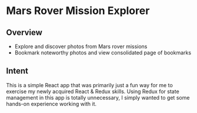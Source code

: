 # Mars Rover Mission Explorer

## Overview

* Explore and discover photos from Mars rover missions
* Bookmark noteworthy photos and view consolidated page of bookmarks

## Intent

<p>
This is a simple React app that was primarily just a fun way for me to 
exercise my newly acquired React & Redux skills.  Using Redux for state 
management in this app is totally unnecessary, I simply wanted to get
some hands-on experience working with it. 
</p>


